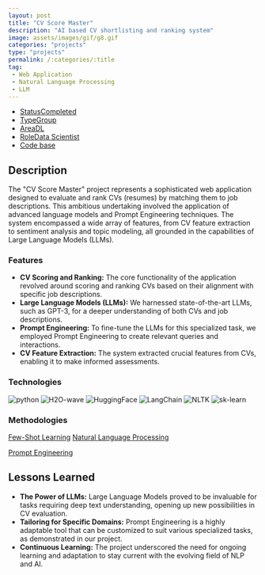 ```yaml
---
layout: post
title: "CV Score Master"
description: "AI based CV shortlisting and ranking system"
image: assets/images/gif/g8.gif
categories: "projects"
type: "projects"
permalink: /:categories/:title
tag:
 - Web Application
 - Natural Language Processing
 - LLM
---
```


<div id="main">
	<section id='second'>
		<div class="inner no-padding">
			<div class="tag-container">
                    <ul class="actions">
                        <li><a href="#" class="button special small disable">Status</a><a href="#" class="button small disable">Completed</a></li>
                        <li><a href="#" class="button special small disable">Type</a><a href="#" class="button small disable">Group</a></li>
                        <li><a href="#" class="button special small disable">Area</a><a href="#" class="button small disable">DL</a></li>
						<li><a href="#" class="button special small disable">Role</a><a href="#" class="button small disable">Data Scientist</a></li>
						<li><a href="#" class="button special small disable"><i class="fab fa-github"></i></a><a href="https://github.com/nipdep/CVScoreMaster" class="button small">Code base</a></li>
                    </ul>
            </div>
			<div>
				<h2>Description</h2>
				<p>The "CV Score Master" project represents a sophisticated web application designed to evaluate and rank CVs (resumes) by matching them to job descriptions. This ambitious undertaking involved the application of advanced language models and Prompt Engineering techniques. The system encompassed a wide array of features, from CV feature extraction to sentiment analysis and topic modeling, all grounded in the capabilities of Large Language Models (LLMs).</p>
					<h3>Features</h3>
					<ul class='fa-ul'>
						<li><i class="fa-li fa fa-check-square"></i><b>CV Scoring and Ranking:</b> The core functionality of the application revolved around scoring and ranking CVs based on their alignment with specific job descriptions.</li>
						<li><i class="fa-li fa fa-check-square"></i><b>Large Language Models (LLMs):</b> We harnessed state-of-the-art LLMs, such as GPT-3, for a deeper understanding of both CVs and job descriptions.</li>
						<li><i class="fa-li fa fa-check-square"></i><b>Prompt Engineering:</b> To fine-tune the LLMs for this specialized task, we employed Prompt Engineering to create relevant queries and interactions.</li>
						<li><i class="fa-li fa fa-check-square"></i><b>CV Feature Extraction:</b> The system extracted crucial features from CVs, enabling it to make informed assessments.</li>
					</ul>
			</div>
			<div class="row">
				<div class="6u 12u$(small)">
					<h3>Technologies</h3>
					<div class='logos-container'>
						<img src="{% link assets/images/logos/python.png %}" alt="python" class="logos">
						<img src="{% link assets/images/logos/h2o_wave.png %}" alt="H2O-wave" class="logos">
						<img src="{% link assets/images/logos/huggingface.png %}" alt="HuggingFace" class="logos">
						<img src="{% link assets/images/logos/langchain.png %}" alt="LangChain" class="logos">
						<img src="{% link assets/images/logos/nltk.png %}" alt="NLTK" class="logos">
						<img src="{% link assets/images/logos/sk_learn.png %}" alt="sk-learn" class="logos">
					</div>
				</div>
				<div class="6u$ 12u$(small) ">
					<h3>Methodologies</h3>
					<p>
					  <a href="#" class="button small disable"LLM</a>
					  <a href="#" class="button small disable">Few-Shot Learning</a>
					  <a href="#" class="button small disable">Natural Language Processing</a></p>
					  <a href="#" class="button small disable">Prompt Engineering</a></p>
				</div>
			</div>
		</div>
	</section>
	<section id='third'>
		<div class="inner no-padding">
			<!-- <div>
				<h2>Project Visualization</h2>
				<div id="slider">  
					<div class="slides">  
					<img src="https://hhsbanner.com/wp-content/uploads/2019/03/victoria_falls-900x300.jpg" width="100%" />
					</div>
					<div class="slides">  
					<img src="https://blog.cognifit.com/wp-content/uploads/2019/11/hiking-900x300.jpg" width="100%" />
					</div>
					<div class="slides">  
					<img src="https://travelfree.info/wp-content/uploads/2018/02/croatia-waterfall-in-deep-forest-of-Cr-12755165-900x300.jpg" width="100%" />
					</div> 
					<div class="slides">  
					<img src="https://www.piemonturismo.it/site/wp-content/uploads/2014/07/13-laghi-grande.jpg" width="100%" />
					</div> 
					<div class="slides">  
					<img src="https://improvephotography.com/wp-content/uploads/2017/09/Julian-Baird-20170914-3-900px.jpg" width="100%" />
					</div>  
				</div>
				<script src="{{ site.baseurl }}assets/js/image_slider.js"></script>
			</div> -->
			<div>
				<h2>Lessons Learned</h2>
				<ul class='fa-ul'>
					<li><i class="fa-li fa fa-check-square"></i><b>The Power of LLMs:</b> Large Language Models proved to be invaluable for tasks requiring deep text understanding, opening up new possibilities in CV evaluation.</li>
					<li><i class="fa-li fa fa-check-square"></i><b>Tailoring for Specific Domains:</b> Prompt Engineering is a highly adaptable tool that can be customized to suit various specialized tasks, as demonstrated in our project.</li>
					<li><i class="fa-li fa fa-check-square"></i><b>Continuous Learning:</b> The project underscored the need for ongoing learning and adaptation to stay current with the evolving field of NLP and AI.</li>
				</ul>
			</div>
		</div>
	</section>
</div>



	

